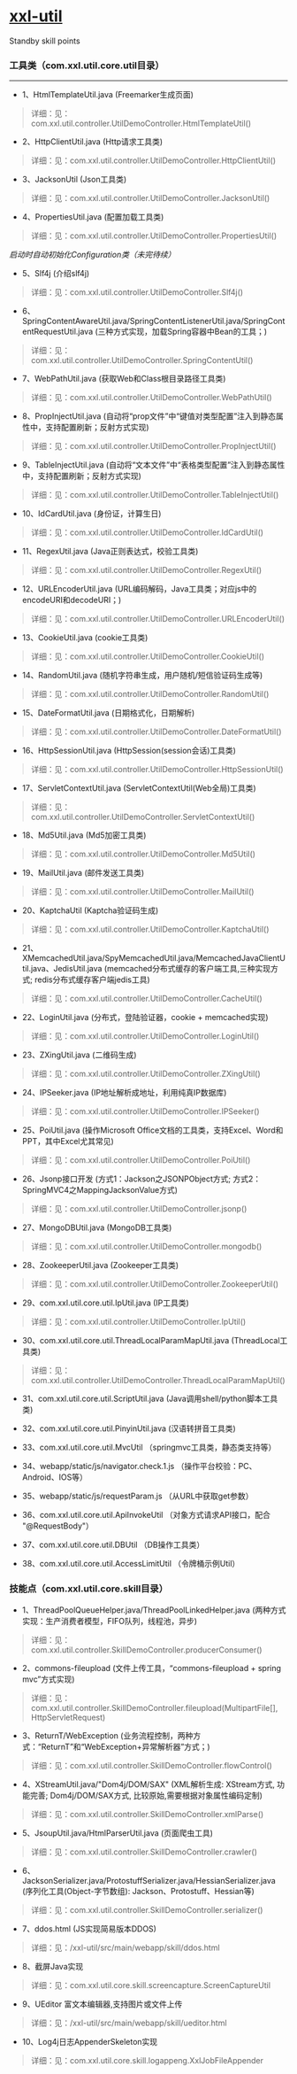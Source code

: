 # [xxl-util](https://github.com/xuxueli/xxl-incubator/tree/master/xxl-util)
Standby skill points


### 工具类（com.xxl.util.core.util目录）
***
* 1、HtmlTemplateUtil.java (Freemarker生成页面)
> 详细：见：com.xxl.util.controller.UtilDemoController.HtmlTemplateUtil()

* 2、HttpClientUtil.java		(Http请求工具类)
> 详细：见：com.xxl.util.controller.UtilDemoController.HttpClientUtil()

* 3、JacksonUtil		(Json工具类)
> 详细：见：com.xxl.util.controller.UtilDemoController.JacksonUtil()

* 4、PropertiesUtil.java		(配置加载工具类)
> 详细：见：com.xxl.util.controller.UtilDemoController.PropertiesUtil()

*启动时自动初始化Configuration类（未完待续）*

* 5、Slf4j	(介绍slf4j)
> 详细：见：com.xxl.util.controller.UtilDemoController.Slf4j()

* 6、SpringContentAwareUtil.java/SpringContentListenerUtil.java/SpringContentRequestUtil.java		(三种方式实现，加载Spring容器中Bean的工具；)
> 详细：见：com.xxl.util.controller.UtilDemoController.SpringContentUtil()

* 7、WebPathUtil.java	(获取Web和Class根目录路径工具类)
> 详细：见：com.xxl.util.controller.UtilDemoController.WebPathUtil()

* 8、PropInjectUtil.java		(自动将“prop文件”中“键值对类型配置”注入到静态属性中，支持配置刷新；反射方式实现)
> 详细：见：com.xxl.util.controller.UtilDemoController.PropInjectUtil()

* 9、TableInjectUtil.java	(自动将“文本文件”中“表格类型配置”注入到静态属性中，支持配置刷新；反射方式实现)
> 详细：见：com.xxl.util.controller.UtilDemoController.TableInjectUtil()

* 10、IdCardUtil.java	(身份证，计算生日)
> 详细：见：com.xxl.util.controller.UtilDemoController.IdCardUtil()

* 11、RegexUtil.java	(Java正则表达式，校验工具类)
> 详细：见：com.xxl.util.controller.UtilDemoController.RegexUtil()

* 12、URLEncoderUtil.java	(URL编码解码，Java工具类；对应js中的encodeURI和decodeURI；)
> 详细：见：com.xxl.util.controller.UtilDemoController.URLEncoderUtil()

* 13、CookieUtil.java	(cookie工具类)
> 详细：见：com.xxl.util.controller.UtilDemoController.CookieUtil()

* 14、RandomUtil.java	(随机字符串生成，用户随机/短信验证码生成等)
> 详细：见：com.xxl.util.controller.UtilDemoController.RandomUtil()

* 15、DateFormatUtil.java	(日期格式化，日期解析)
> 详细：见：com.xxl.util.controller.UtilDemoController.DateFormatUtil()

* 16、HttpSessionUtil.java	(HttpSession(session会话)工具类)
> 详细：见：com.xxl.util.controller.UtilDemoController.HttpSessionUtil()

* 17、ServletContextUtil.java	(ServletContextUtil(Web全局)工具类)
> 详细：见：com.xxl.util.controller.UtilDemoController.ServletContextUtil()

* 18、Md5Util.java	(Md5加密工具类)
> 详细：见：com.xxl.util.controller.UtilDemoController.Md5Util()

* 19、MailUtil.java	(邮件发送工具类)
> 详细：见：com.xxl.util.controller.UtilDemoController.MailUtil()

* 20、KaptchaUtil	(Kaptcha验证码生成)
> 详细：见：com.xxl.util.controller.UtilDemoController.KaptchaUtil()

* 21、XMemcachedUtil.java/SpyMemcachedUtil.java/MemcachedJavaClientUtil.java、JedisUtil.java	(memcached分布式缓存的客户端工具,三种实现方式; redis分布式缓存客户端jedis工具)
> 详细：见：com.xxl.util.controller.UtilDemoController.CacheUtil()

* 22、LoginUtil.java		(分布式，登陆验证器，cookie + memcached实现)
> 详细：见：com.xxl.util.controller.UtilDemoController.LoginUtil()

* 23、ZXingUtil.java		(二维码生成)
> 详细：见：com.xxl.util.controller.UtilDemoController.ZXingUtil()

* 24、IPSeeker.java		(IP地址解析成地址，利用纯真IP数据库)
> 详细：见：com.xxl.util.controller.UtilDemoController.IPSeeker()

- 25、PoiUtil.java	(操作Microsoft Office文档的工具类，支持Excel、Word和PPT，其中Excel尤其常见)
> 详细：见：com.xxl.util.controller.UtilDemoController.PoiUtil()

- 26、Jsonp接口开发  (方式1：Jackson之JSONPObject方式; 方式2：SpringMVC4之MappingJacksonValue方式)
> 详细：见：com.xxl.util.controller.UtilDemoController.jsonp()

- 27、MongoDBUtil.java  (MongoDB工具类)
> 详细：见：com.xxl.util.controller.UtilDemoController.mongodb()

- 28、ZookeeperUtil.java  (Zookeeper工具类)
> 详细：见：com.xxl.util.controller.UtilDemoController.ZookeeperUtil()

- 29、com.xxl.util.core.util.IpUtil.java  (IP工具类)
> 详细：见：com.xxl.util.controller.UtilDemoController.IpUtil()

- 30、com.xxl.util.core.util.ThreadLocalParamMapUtil.java  (ThreadLocal工具类)
> 详细：见：com.xxl.util.controller.UtilDemoController.ThreadLocalParamMapUtil()

- 31、com.xxl.util.core.util.ScriptUtil.java  (Java调用shell/python脚本工具类)

- 32、com.xxl.util.core.util.PinyinUtil.java  (汉语转拼音工具类)

- 33、com.xxl.util.core.util.MvcUtil （springmvc工具类，静态类支持等）

- 34、webapp/static/js/navigator.check.1.js （操作平台校验：PC、Android、IOS等）

- 35、webapp/static/js/requestParam.js （从URL中获取get参数）

- 36、com.xxl.util.core.util.ApiInvokeUtil （对象方式请求API接口，配合 "@RequestBody"）

- 37、com.xxl.util.core.util.DBUtil （DB操作工具类）

- 38、com.xxl.util.core.util.AccessLimitUtil （令牌桶示例Util）


### 技能点（com.xxl.util.core.skill目录）
- 1、ThreadPoolQueueHelper.java/ThreadPoolLinkedHelper.java	(两种方式实现：生产消费者模型，FIFO队列，线程池，异步)
> 详细：见：com.xxl.util.controller.SkillDemoController.producerConsumer()

- 2、commons-fileupload		(文件上传工具，“commons-fileupload + spring mvc”方式实现)
> 详细：见：com.xxl.util.controller.SkillDemoController.fileupload(MultipartFile[], HttpServletRequest)

- 3、ReturnT/WebException		(业务流程控制，两种方式：“ReturnT”和“WebException+异常解析器”方式；)
> 详细：见：com.xxl.util.controller.SkillDemoController.flowControl()

- 4、XStreamUtil.java/"Dom4j/DOM/SAX"     (XML解析生成: XStream方式, 功能完善; Dom4j/DOM/SAX方式, 比较原始,需要根据对象属性编码定制)
> 详细：见：com.xxl.util.controller.SkillDemoController.xmlParse()

- 5、JsoupUtil.java/HtmlParserUtil.java    (页面爬虫工具)
> 详细：见：com.xxl.util.controller.SkillDemoController.crawler()

- 6、JacksonSerializer.java/ProtostuffSerializer.java/HessianSerializer.java    (序列化工具(Object-字节数组): Jackson、Protostuff、Hessian等)
> 详细：见：com.xxl.util.controller.SkillDemoController.serializer()

- 7、ddos.html  (JS实现简易版本DDOS)
> 详细：见：/xxl-util/src/main/webapp/skill/ddos.html

- 8、截屏Java实现
> 详细：见：com.xxl.util.core.skill.screencapture.ScreenCaptureUtil

- 9、UEditor 富文本编辑器,支持图片或文件上传
> 详细：见：/xxl-util/src/main/webapp/skill/ueditor.html

- 10、Log4j日志AppenderSkeleton实现
> 详细：见：com.xxl.util.core.skill.logappeng.XxlJobFileAppender